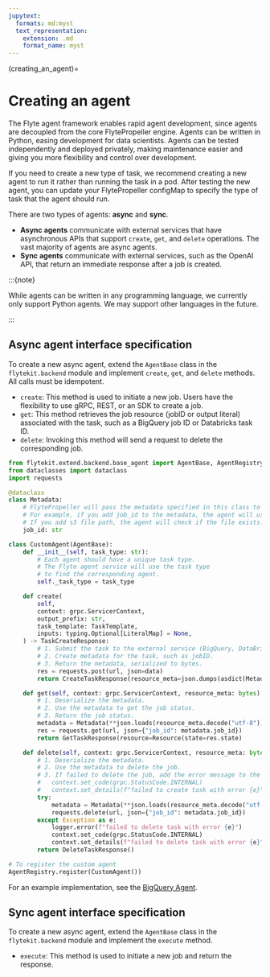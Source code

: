 ```yaml
---
jupytext:
  formats: md:myst
  text_representation:
    extension: .md
    format_name: myst
---
```


(creating_an_agent)=
# Creating an agent

The Flyte agent framework enables rapid agent development, since agents are decoupled from the core FlytePropeller engine. Agents can be written in Python, easing development for data scientists. Agents can be tested independently and deployed privately, making maintenance easier and giving you more flexibility and control over development.

If you need to create a new type of task, we recommend creating a new agent to run it rather than running the task in a pod. After testing the new agent, you can update your FlytePropeller configMap to specify the type of task that the agent should run.

There are two types of agents: **async** and **sync**.
* **Async agents** communicate with external services that have asynchronous APIs that support `create`, `get`, and `delete` operations. The vast majority of agents are async agents.
* **Sync agents** communicate with external services, such as the OpenAI API, that return an immediate response after a job is created.

:::{note}

While agents can be written in any programming language, we currently only support Python agents. We may support other languages in the future.

:::

## Async agent interface specification

To create a new async agent, extend the `AgentBase` class in the `flytekit.backend` module and implement `create`, `get`, and `delete` methods. All calls must be idempotent.

- `create`: This method is used to initiate a new job. Users have the flexibility to use gRPC, REST, or an SDK to create a job.
- `get`: This method retrieves the job resource (jobID or output literal) associated with the task, such as a BigQuery job ID or Databricks task ID.
- `delete`: Invoking this method will send a request to delete the corresponding job.

```python
from flytekit.extend.backend.base_agent import AgentBase, AgentRegistry
from dataclasses import dataclass
import requests

@dataclass
class Metadata:
    # FlytePropeller will pass the metadata specified in this class to the agent.
    # For example, if you add job_id to the metadata, the agent will use the job_id to get the job status.
    # If you add s3 file path, the agent will check if the file exists.
    job_id: str

class CustomAgent(AgentBase):
    def __init__(self, task_type: str):
        # Each agent should have a unique task type.
        # The Flyte agent service will use the task type
        # to find the corresponding agent.
        self._task_type = task_type

    def create(
        self,
        context: grpc.ServicerContext,
        output_prefix: str,
        task_template: TaskTemplate,
        inputs: typing.Optional[LiteralMap] = None,
    ) -> TaskCreateResponse:
        # 1. Submit the task to the external service (BigQuery, DataBricks, etc.)
        # 2. Create metadata for the task, such as jobID.
        # 3. Return the metadata, serialized to bytes.
        res = requests.post(url, json=data)
        return CreateTaskResponse(resource_meta=json.dumps(asdict(Metadata(job_id=str(res.job_id)))).encode("utf-8"))

    def get(self, context: grpc.ServicerContext, resource_meta: bytes) -> TaskGetResponse:
        # 1. Deserialize the metadata.
        # 2. Use the metadata to get the job status.
        # 3. Return the job status.
        metadata = Metadata(**json.loads(resource_meta.decode("utf-8")))
        res = requests.get(url, json={"job_id": metadata.job_id})
        return GetTaskResponse(resource=Resource(state=res.state)

    def delete(self, context: grpc.ServicerContext, resource_meta: bytes) -> TaskDeleteResponse:
        # 1. Deserialize the metadata.
        # 2. Use the metadata to delete the job.
        # 3. If failed to delete the job, add the error message to the grpc context.
        #   context.set_code(grpc.StatusCode.INTERNAL)
        #   context.set_details(f"failed to create task with error {e}")
        try:
            metadata = Metadata(**json.loads(resource_meta.decode("utf-8")))
            requests.delete(url, json={"job_id": metadata.job_id})
        except Exception as e:
            logger.error(f"failed to delete task with error {e}")
            context.set_code(grpc.StatusCode.INTERNAL)
            context.set_details(f"failed to delete task with error {e}")
        return DeleteTaskResponse()

# To register the custom agent
AgentRegistry.register(CustomAgent())
```

For an example implementation, see the [BigQuery Agent](https://github.com/flyteorg/flytekit/blob/9977aac26242ebbede8e00d476c2fbc59ac5487a/plugins/flytekit-bigquery/flytekitplugins/bigquery/agent.py#L35).

## Sync agent interface specification

To create a new async agent, extend the `AgentBase` class in the `flytekit.backend` module and implement the `execute` method.

- `execute`: This method is used to initiate a new job and return the response.